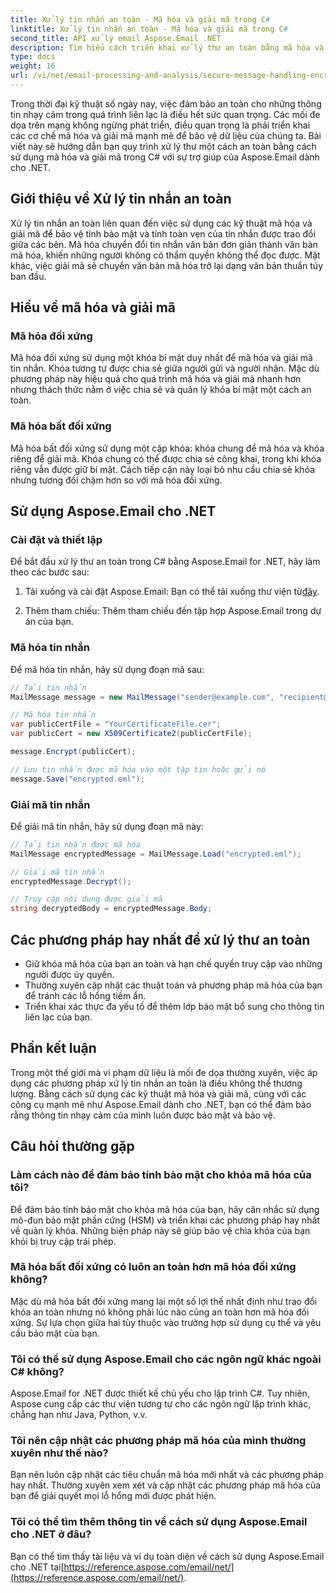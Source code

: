 ```yaml
---
title: Xử lý tin nhắn an toàn - Mã hóa và giải mã trong C#
linktitle: Xử lý tin nhắn an toàn - Mã hóa và giải mã trong C#
second_title: API xử lý email Aspose.Email .NET
description: Tìm hiểu cách triển khai xử lý thư an toàn bằng mã hóa và giải mã trong C# bằng cách sử dụng Aspose.Email for .NET. Bảo vệ dữ liệu nhạy cảm một cách hiệu quả.
type: docs
weight: 16
url: /vi/net/email-processing-and-analysis/secure-message-handling-encryption-and-decryption-in-csharp/
---
```


Trong thời đại kỹ thuật số ngày nay, việc đảm bảo an toàn cho những thông tin nhạy cảm trong quá trình liên lạc là điều hết sức quan trọng. Các mối đe dọa trên mạng không ngừng phát triển, điều quan trọng là phải triển khai các cơ chế mã hóa và giải mã mạnh mẽ để bảo vệ dữ liệu của chúng ta. Bài viết này sẽ hướng dẫn bạn quy trình xử lý thư một cách an toàn bằng cách sử dụng mã hóa và giải mã trong C# với sự trợ giúp của Aspose.Email dành cho .NET.

## Giới thiệu về Xử lý tin nhắn an toàn

Xử lý tin nhắn an toàn liên quan đến việc sử dụng các kỹ thuật mã hóa và giải mã để bảo vệ tính bảo mật và tính toàn vẹn của tin nhắn được trao đổi giữa các bên. Mã hóa chuyển đổi tin nhắn văn bản đơn giản thành văn bản mã hóa, khiến những người không có thẩm quyền không thể đọc được. Mặt khác, việc giải mã sẽ chuyển văn bản mã hóa trở lại dạng văn bản thuần túy ban đầu.

## Hiểu về mã hóa và giải mã

### Mã hóa đối xứng

Mã hóa đối xứng sử dụng một khóa bí mật duy nhất để mã hóa và giải mã tin nhắn. Khóa tương tự được chia sẻ giữa người gửi và người nhận. Mặc dù phương pháp này hiệu quả cho quá trình mã hóa và giải mã nhanh hơn nhưng thách thức nằm ở việc chia sẻ và quản lý khóa bí mật một cách an toàn.

### Mã hóa bất đối xứng

Mã hóa bất đối xứng sử dụng một cặp khóa: khóa chung để mã hóa và khóa riêng để giải mã. Khóa chung có thể được chia sẻ công khai, trong khi khóa riêng vẫn được giữ bí mật. Cách tiếp cận này loại bỏ nhu cầu chia sẻ khóa nhưng tương đối chậm hơn so với mã hóa đối xứng.

## Sử dụng Aspose.Email cho .NET

### Cài đặt và thiết lập

Để bắt đầu xử lý thư an toàn trong C# bằng Aspose.Email for .NET, hãy làm theo các bước sau:

1.  Tải xuống và cài đặt Aspose.Email: Bạn có thể tải xuống thư viện từ[đây](https://releases.aspose.com/email/net).

2. Thêm tham chiếu: Thêm tham chiếu đến tập hợp Aspose.Email trong dự án của bạn.

### Mã hóa tin nhắn

Để mã hóa tin nhắn, hãy sử dụng đoạn mã sau:

```csharp
// Tải tin nhắn
MailMessage message = new MailMessage("sender@example.com", "recipient@example.com", "Subject", "Message body");

// Mã hóa tin nhắn
var publicCertFile = "YourCertificateFile.cer";
var publicCert = new X509Certificate2(publicCertFile);

message.Encrypt(publicCert);

// Lưu tin nhắn được mã hóa vào một tập tin hoặc gửi nó
message.Save("encrypted.eml");
```

### Giải mã tin nhắn

Để giải mã tin nhắn, hãy sử dụng đoạn mã này:

```csharp
// Tải tin nhắn được mã hóa
MailMessage encryptedMessage = MailMessage.Load("encrypted.eml");

// Giải mã tin nhắn
encryptedMessage.Decrypt();

// Truy cập nội dung được giải mã
string decryptedBody = encryptedMessage.Body;
```

## Các phương pháp hay nhất để xử lý thư an toàn

- Giữ khóa mã hóa của bạn an toàn và hạn chế quyền truy cập vào những người được ủy quyền.
- Thường xuyên cập nhật các thuật toán và phương pháp mã hóa của bạn để tránh các lỗ hổng tiềm ẩn.
- Triển khai xác thực đa yếu tố để thêm lớp bảo mật bổ sung cho thông tin liên lạc của bạn.

## Phần kết luận

Trong một thế giới mà vi phạm dữ liệu là mối đe dọa thường xuyên, việc áp dụng các phương pháp xử lý tin nhắn an toàn là điều không thể thương lượng. Bằng cách sử dụng các kỹ thuật mã hóa và giải mã, cùng với các công cụ mạnh mẽ như Aspose.Email dành cho .NET, bạn có thể đảm bảo rằng thông tin nhạy cảm của mình luôn được bảo mật và bảo vệ.

## Câu hỏi thường gặp

### Làm cách nào để đảm bảo tính bảo mật cho khóa mã hóa của tôi?

Để đảm bảo tính bảo mật cho khóa mã hóa của bạn, hãy cân nhắc sử dụng mô-đun bảo mật phần cứng (HSM) và triển khai các phương pháp hay nhất về quản lý khóa. Những biện pháp này sẽ giúp bảo vệ chìa khóa của bạn khỏi bị truy cập trái phép.

### Mã hóa bất đối xứng có luôn an toàn hơn mã hóa đối xứng không?

Mặc dù mã hóa bất đối xứng mang lại một số lợi thế nhất định như trao đổi khóa an toàn nhưng nó không phải lúc nào cũng an toàn hơn mã hóa đối xứng. Sự lựa chọn giữa hai tùy thuộc vào trường hợp sử dụng cụ thể và yêu cầu bảo mật của bạn.

### Tôi có thể sử dụng Aspose.Email cho các ngôn ngữ khác ngoài C# không?

Aspose.Email for .NET được thiết kế chủ yếu cho lập trình C#. Tuy nhiên, Aspose cung cấp các thư viện tương tự cho các ngôn ngữ lập trình khác, chẳng hạn như Java, Python, v.v.

### Tôi nên cập nhật các phương pháp mã hóa của mình thường xuyên như thế nào?

Bạn nên luôn cập nhật các tiêu chuẩn mã hóa mới nhất và các phương pháp hay nhất. Thường xuyên xem xét và cập nhật các phương pháp mã hóa của bạn để giải quyết mọi lỗ hổng mới được phát hiện.

### Tôi có thể tìm thêm thông tin về cách sử dụng Aspose.Email cho .NET ở đâu?

 Bạn có thể tìm thấy tài liệu và ví dụ toàn diện về cách sử dụng Aspose.Email cho .NET tại[https://reference.aspose.com/email/net/](https://reference.aspose.com/email/net/).